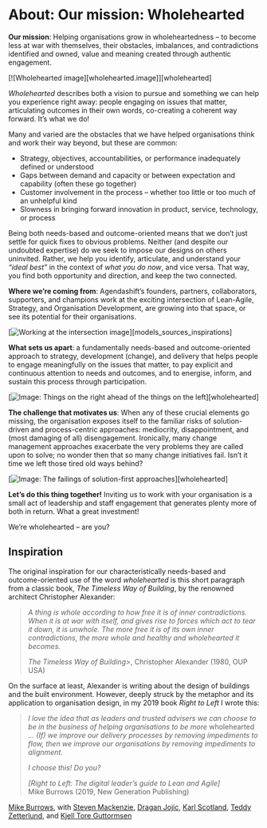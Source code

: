 # About: Our mission: Wholehearted

**Our mission**: Helping organisations grow in wholeheartedness – to become less at war with themselves, their obstacles, imbalances, and contradictions identified and owned, value and meaning created through authentic engagement.

[![Wholehearted image][wholehearted.image]][wholehearted]

*Wholehearted* describes both a vision to pursue and something we can help you experience right away: people engaging on issues that matter, articulating outcomes in their own words, co-creating a coherent way forward. It’s what we do!

Many and varied are the obstacles that we have helped organisations think and work their way beyond, but these are common:
<ul>
    <li>Strategy, objectives, accountabilities, or performance inadequately defined or understood</li>
    <li>Gaps between demand and capacity or between expectation and capability (often these go together)</li>
    <li>Customer involvement in the process – whether too little or too much of an unhelpful kind</li>
    <li>Slowness in bringing forward innovation in product, service, technology, or process</li>
</ul>

Being both needs-based and outcome-oriented means that we don’t just settle for quick fixes to obvious problems. Neither (and despite our undoubted expertise) do we seek to impose our designs on others uninvited. Rather, we help you identify, articulate, and understand your *“ideal best”* in the context of *what you do now*, and vice versa. That way, you find both opportunity and direction, and keep the two connected.

**Where we’re coming from**: Agendashift’s founders, partners, collaborators, supporters, and champions work at the exciting intersection of Lean-Agile, Strategy, and Organisation Development, are growing into that space, or see its potential for their organisations.

[![Working at the intersection image](/static/images/wholehearted/wholehearted-16x10-2020-07-03-intersection.png)][models_sources_inspirations]

**What sets us apart**: a fundamentally needs-based and outcome-oriented approach to strategy, development (change), and delivery that helps people to engage meaningfully on the issues that matter, to pay explicit and continuous attention to needs and outcomes, and to energise, inform, and sustain this process through participation.

[![Image: Things on the right ahead of the things on the left](/static/images/wholehearted/wholehearted-16x10-2020-07-03-right-to-left.png)][wholehearted]

**The challenge that motivates us**: When any of these crucial elements go missing, the organisation exposes itself to the familiar risks of solution-driven and process-centric approaches: mediocrity, disappointment, and (most damaging of all) disengagement. Ironically, many change management approaches exacerbate the very problems they are called upon to solve; no wonder then that so many change initiatives fail. Isn’t it time we left those tired old ways behind?

[![Image: The failings of solution-first approaches](/static/images/wholehearted/wholehearted-16x10-2020-07-03-adaptive-challenge.png)][wholehearted]

**Let’s do this thing together!** Inviting us to work with your organisation is a small act of leadership and staff engagement that generates plenty more of both in return. What a great investment!

We’re wholehearted – are you?


## Inspiration

The original inspiration for our characteristically needs-based and outcome-oriented use of the word *wholehearted* is this short paragraph from a classic book, *The Timeless Way of Building*, by the renowned architect Christopher Alexander:

> *A thing is whole according to how free it is of inner contradictions. When it is at war with itself, and gives rise to forces which act to tear it down, it is unwhole. The more free it is of its own inner contradictions, the more whole and healthy and wholehearted it becomes.*
>
> *The Timeless Way of Building*>, Christopher Alexander (1980, OUP USA)

On the surface at least, Alexander is writing about the design of buildings and the built environment. However, deeply struck by the metaphor and its application to organisation design, in my 2019 book *Right to Left* I wrote this:

> *I love the idea that as leaders and trusted advisers we can choose to be in the business of helping organisations to be more* wholehearted *... (If) we improve our delivery processes by removing impediments to flow, then we improve our organisations by removing impediments to alignment.*
>
> *I choose this! Do you?*
>
> *[Right to Left: The digital leader’s guide to Lean and Agile]*  
> Mike Burrows (2019, New Generation Publishing)

[Mike Burrows](https://www.agendashift.com/partners/08HVCvp/Mike+Burrows), with [Steven Mackenzie](https://www.agendashift.com/partners/08K8GjA/Steven+Mackenzie), [Dragan Jojic](https://www.agendashift.com/partners/04WdraL/Dragan+Jojic), [Karl Scotland](https://www.agendashift.com/partners/072GMPG/Karl+Scotland), [Teddy Zetterlund](https://www.agendashift.com/partners/06xh2hp/Teddy+Zetterlund), and [Kjell Tore Guttormsen](https://www.agendashift.com/partners/07tzUV8/Kjell+Tore+Guttormsen)
